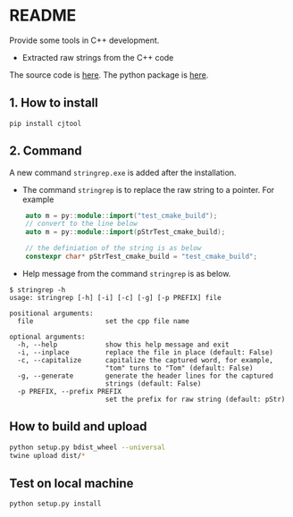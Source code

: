 # README

Provide some tools in C++ development. 

- Extracted raw strings from the C++ code


The source code is [here](https://github.com/Junch/cjtool). The python package is [here](https://pypi.org/project/cjtool).

## 1. How to install

```
pip install cjtool
```

## 2. Command

A new command `stringrep.exe` is added after the installation.

- The command `stringrep` is to replace the raw string to a pointer. For example

```cpp
    auto m = py::module::import("test_cmake_build");
    // convert to the line below
    auto m = py::module::import(pStrTest_cmake_build);

    // the definiation of the string is as below
    constexpr char* pStrTest_cmake_build = "test_cmake_build";
```


- Help message from the command `stringrep` is as below.

```
$ stringrep -h
usage: stringrep [-h] [-i] [-c] [-g] [-p PREFIX] file

positional arguments:
  file                  set the cpp file name

optional arguments:
  -h, --help            show this help message and exit
  -i, --inplace         replace the file in place (default: False)
  -c, --capitalize      capitalize the captured word, for example,
                        "tom" turns to "Tom" (default: False)
  -g, --generate        generate the header lines for the captured
                        strings (default: False)
  -p PREFIX, --prefix PREFIX
                        set the prefix for raw string (default: pStr)
```

## How to build and upload

```bash
python setup.py bdist_wheel --universal
twine upload dist/*
```

## Test on local machine

```bash
python setup.py install
```